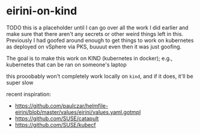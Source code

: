# eirini-on-kind

TODO this is a placeholder until I can go over all the work I did earlier and make sure that there aren't any secrets or other weird things left in this. Previously I had goofed around enough to get things to work on kubernetes as deployed on vSphere via PKS, buuuut even then it was just goofing.

The goal is to make this work on KIND (kubernetes in docker); e.g., kubernetes that can be ran on someone's laptop

this prooobably won't completely work locally on `kind`, and if it does, it'll be super slow

recent inspiration:
- https://github.com/paulczar/helmfile-eirini/blob/master/values/eirini/values.yaml.gotmpl
- https://github.com/SUSE/catapult
- https://github.com/SUSE/kubecf
